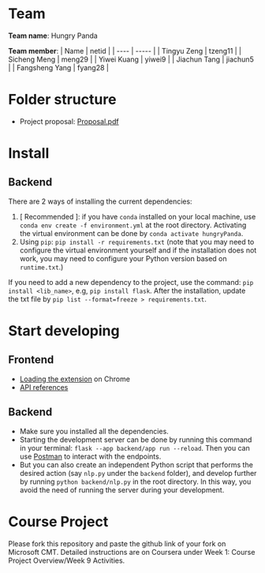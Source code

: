 # Team
**Team name**: Hungry Panda

**Team member**:
| Name | netid |
| ---- | ----- |
| Tingyu Zeng | tzeng11 | 
| Sicheng Meng | meng29 |
| Yiwei Kuang | yiwei9 |
| Jiachun Tang | jiachun5 |
| Fangsheng Yang | fyang28 |

# Folder structure
- Project proposal: [Proposal.pdf](Proposal.pdf)

# Install

## Backend

There are 2 ways of installing the current dependencies:

1. \[ Recommended \]: if you have `conda` installed on your local machine, use `conda env create -f environment.yml` at the root directory. Activating the virtual environment can be done by `conda activate hungryPanda`.
2. Using `pip`: `pip install -r requirements.txt` (note that you may need to configure the virtual environment yourself and if the installation does not work, you may need to configure your Python version based on `runtime.txt`.)

If you need to add a new dependency to the project, use the command: `pip install <lib_name>`, e.g, `pip install flask`. After the installation, update the txt file by `pip list --format=freeze > requirements.txt`.

# Start developing

## Frontend

- [Loading the extension](https://developer.chrome.com/docs/extensions/mv3/getstarted/development-basics/) on Chrome
- [API references](https://developer.chrome.com/docs/extensions/reference/)

## Backend

- Make sure you installed all the dependencies.
- Starting the development server can be done by running this command in your terminal: `flask --app backend/app run --reload`. Then you can use [Postman](https://www.postman.com/) to interact with the endpoints.
- But you can also create an independent Python script that performs the desired action (say `nlp.py` under the `backend` folder), and develop further by running `python backend/nlp.py` in the root directory. In this way, you avoid the need of running the server during your development.

# Course Project

Please fork this repository and paste the github link of your fork on Microsoft CMT. Detailed instructions are on Coursera under Week 1: Course Project Overview/Week 9 Activities.
